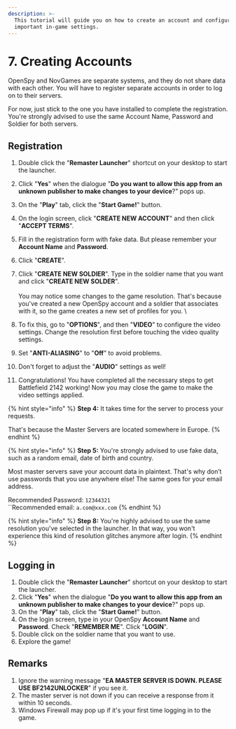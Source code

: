```yaml
---
description: >-
  This tutorial will guide you on how to create an account and configure
  important in-game settings.
---
```


# 7. Creating Accounts

OpenSpy and NovGames are separate systems, and they do not share data with each other. You will have to register separate accounts in order to log on to their servers.&#x20;

For now, just stick to the one you have installed to complete the registration. You're strongly advised to use the same Account Name, Password and Soldier for both servers.

## Registration

1. Double click the "**Remaster Launcher**" shortcut on your desktop to start the launcher.
2. Click "**Yes**" when the dialogue "**Do you want to allow this app from an unknown publisher to make changes to your device**?" pops up.
3. On the "**Play**" tab, click the "**Start Game!**" button.
4. On the login screen, click "**CREATE NEW ACCOUNT**" and then click "**ACCEPT TERMS**".
5. Fill in the registration form with fake data. But please remember your **Account Name** and **Password**.
6. Click "**CREATE**".
7. Click "**CREATE NEW SOLDIER**". Type in the soldier name that you want and click "**CREATE NEW SOLDER**".\
   \
   You may notice some changes to the game resolution. That's because you've created a new OpenSpy account and a soldier that associates with it, so the game creates a new set of profiles for you. \

8. To fix this, go to "**OPTIONS**", and then "**VIDEO**" to configure the video settings. Change the resolution first before touching the video quality settings.
9. Set "**ANTI-ALIASING**" to "**Off**" to avoid problems.
10. Don't forget to adjust the "**AUDIO**" settings as well!​
11. Congratulations! You have completed all the necessary steps to get Battlefield 2142 working! Now you may close the game to make the video settings applied.

{% hint style="info" %}
**Step 4:** It takes time for the server to process your requests.&#x20;

That's because the Master Servers are located somewhere in Europe.
{% endhint %}

{% hint style="info" %}
**Step 5:** You're strongly advised to use fake data, such as a random email, date of birth and country.

Most master servers save your account data in plaintext. That's why don’t use passwords that you use anywhere else! The same goes for your email address.&#x20;

Recommended Password: `12344321`\
``Recommended email: `a.com@xxx.com`
{% endhint %}

{% hint style="info" %}
**Step 8:** You're highly advised to use the same resolution you've selected in the launcher. In that way, you won't experience this kind of resolution glitches anymore after login.
{% endhint %}

## Logging in

1. Double click the "**Remaster Launcher**" shortcut on your desktop to start the launcher.
2. Click "**Yes**" when the dialogue "**Do you want to allow this app from an unknown publisher to make changes to your device**?" pops up.
3. On the "**Play**" tab, click the "**Start Game!**" button.
4. On the login screen, type in your OpenSpy **Account Name** and **Password**. Check "**REMEMBER ME**". Click "**LOGIN**".
5. Double click on the soldier name that you want to use.
6. Explore the game!

## Remarks

1. Ignore the warning message "**EA MASTER SERVER IS DOWN. PLEASE USE BF2142UNLOCKER**" if you see it.
2. The master server is not down if you can receive a response from it within 10 seconds.
3. Windows Firewall may pop up if it's your first time logging in to the game.
